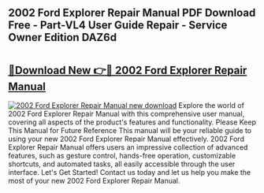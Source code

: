 ## 2002 Ford Explorer Repair Manual PDF Download Free - Part-VL4 User Guide Repair - Service Owner Edition DAZ6d

# <h2><a href="http://bc34635.oget.top/?id=2002+Ford+Explorer+Repair+Manual">🔗Download New 👉🔴 2002 Ford Explorer Repair Manual</a></h2>

[![2002 Ford Explorer Repair Manual new download](https://i.imgur.com/5g1atiW.png)](http://bc34635.oget.top/?id=2002+Ford+Explorer+Repair+Manual)
Explore the world of 2002 Ford Explorer Repair Manual with this comprehensive user manual, covering all aspects of the product's features and functionality. Please Keep This Manual for Future Reference This manual will be your reliable guide to using your new 2002 Ford Explorer Repair Manual effectively. 2002 Ford Explorer Repair Manual offers users an impressive collection of advanced features, such as gesture control, hands-free operation, customizable shortcuts, and automated tasks, all easily accessible through the user interface. Let's Get Started! Contact us today and let us help you make the most of your new 2002 Ford Explorer Repair Manual.
